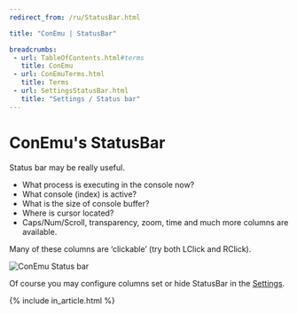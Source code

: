 ```yaml
---
redirect_from: /ru/StatusBar.html

title: "ConEmu | StatusBar"

breadcrumbs:
 - url: TableOfContents.html#terms
   title: ConEmu
 - url: ConEmuTerms.html
   title: Terms
 - url: SettingsStatusBar.html
   title: "Settings / Status bar"
---
```


# ConEmu's StatusBar

Status bar may be really useful.

* What process is executing in the console now?
* What console (index) is active?
* What is the size of console buffer?
* Where is cursor located?
* Caps/Num/Scroll, transparency, zoom, time and much more columns are available.

Many of these columns are ‘clickable’ (try both LClick and RClick).

![ConEmu Status bar](/img/ConEmuStatusBar.png)

Of course you may configure columns set or hide StatusBar
in the [Settings](SettingsStatusBar.html).

{% include in_article.html %}
